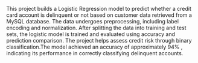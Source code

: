 This project builds a Logistic Regression model to predict whether a credit card account is delinquent or not based on customer data retrieved from a MySQL database. The data undergoes preprocessing, including label encoding and normalization. After splitting the data into training and test sets, the logistic model is trained and evaluated using accuracy and prediction comparison. The project helps assess credit risk through binary classification.The model achieved an accuracy of approximately 94% ,  indicating its performance in correctly classifying delinquent accounts. 
